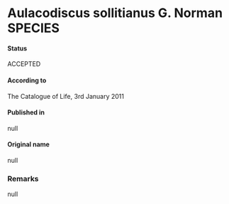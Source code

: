 Aulacodiscus sollitianus G. Norman SPECIES
=======

#### Status
ACCEPTED

#### According to
The Catalogue of Life, 3rd January 2011

#### Published in
null

#### Original name
null

### Remarks
null